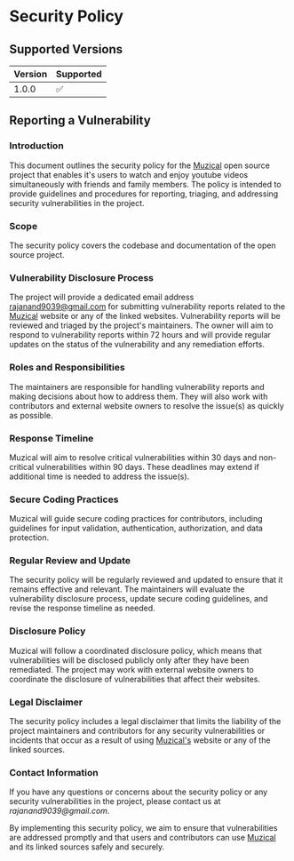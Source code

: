 # Security Policy

## Supported Versions

| Version | Supported          |
| ------- | ------------------ |
| 1.0.0   | :white_check_mark: |

## Reporting a Vulnerability

### Introduction

This document outlines the security policy for the [Muzical](https://muzical.vercel.app/) open source project that enables it's users to watch and enjoy youtube videos simultaneously with friends and family members. The policy is intended to provide guidelines and procedures for reporting, triaging, and addressing security vulnerabilities in the project.

### Scope

The security policy covers the codebase and documentation of the open source project.

### Vulnerability Disclosure Process

The project will provide a dedicated email address [rajanand9039@gmail.com](rajanand9039@gmail.com) for submitting vulnerability reports related to the [Muzical](https://muzical.vercel.app/) website or any of the linked websites. Vulnerability reports will be reviewed and triaged by the project's maintainers. The owner will aim to respond to vulnerability reports within 72 hours and will provide regular updates on the status of the vulnerability and any remediation efforts.

### Roles and Responsibilities

The maintainers are responsible for handling vulnerability reports and making decisions about how to address them. They will also work with contributors and external website owners to resolve the issue(s) as quickly as possible.

### Response Timeline

Muzical will aim to resolve critical vulnerabilities within 30 days and non-critical vulnerabilities within 90 days. These deadlines may extend if additional time is needed to address the issue(s).

### Secure Coding Practices

Muzical will guide secure coding practices for contributors, including guidelines for input validation, authentication, authorization, and data protection.

### Regular Review and Update

The security policy will be regularly reviewed and updated to ensure that it remains effective and relevant. The maintainers will evaluate the vulnerability disclosure process, update secure coding guidelines, and revise the response timeline as needed.

### Disclosure Policy

Muzical will follow a coordinated disclosure policy, which means that vulnerabilities will be disclosed publicly only after they have been remediated. The project may work with external website owners to coordinate the disclosure of vulnerabilities that affect their websites.

### Legal Disclaimer

The security policy includes a legal disclaimer that limits the liability of the project maintainers and contributors for any security vulnerabilities or incidents that occur as a result of using [Muzical's](https://muzical.vercel.app/) website or any of the linked sources.

### Contact Information

If you have any questions or concerns about the security policy or any security vulnerabilities in the project, please contact us at _rajanand9039@gmail.com_.

By implementing this security policy, we aim to ensure that vulnerabilities are addressed promptly and that users and contributors can use [Muzical](https://muzical.vercel.app/) and its linked sources safely and securely.
